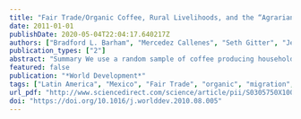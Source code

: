 ```yaml
---
title: "Fair Trade/Organic Coffee, Rural Livelihoods, and the “Agrarian Question”: Southern Mexican Coffee Families in Transition"
date: 2011-01-01
publishDate: 2020-05-04T22:04:17.640217Z
authors: ["Bradford L. Barham", "Mercedez Callenes", "Seth Gitter", "Jessa Lewis", "Jeremy Weber"]
publication_types: ["2"]
abstract: "Summary We use a random sample of coffee producing households in southern Mexico to compare opportunities associated with government subsidies and migration to the role of Fair Trade/organic coffee in household livelihoods. Although land and labor returns among Fair Trade/organic coffee growers are higher than for conventional growers, differences in yields are more important than price premiums. Moreover, investment in education and labor opportunities outside coffee dominate those in Fair Trade/organic coffee. The results highlight the value of an integrated approach to the agrarian question that improves productivity and prices and supports other pathways for improving incomes."
featured: false
publication: "*World Development*"
tags: ["Latin America", "Mexico", "Fair Trade", "organic", "migration", "education"]
url_pdf: "http://www.sciencedirect.com/science/article/pii/S0305750X10001427"
doi: "https://doi.org/10.1016/j.worlddev.2010.08.005"
---
```


